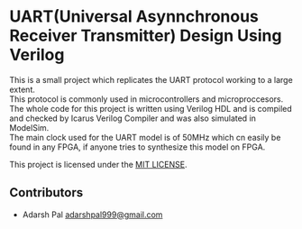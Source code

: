 # UART(Universal Asynnchronous Receiver Transmitter) Design Using Verilog

This is a small project which replicates the UART protocol working to a large extent.  
This protocol is commonly used in microcontrollers and microproccesors.  
The whole code for this project is written using Verilog HDL and is compiled and checked by Icarus Verilog Compiler and was also simulated in ModelSim.  
The main clock used for the UART model is of 50MHz which cn easily be found in any FPGA, if anyone tries to synthesize this model on FPGA.


This project is licensed under the [MIT LICENSE](License.md).

## Contributors
- Adarsh Pal <adarshpal999@gmail.com>
